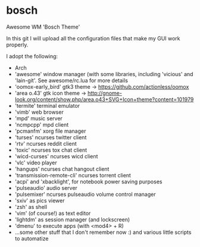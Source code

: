 # bosch
Awesome WM 'Bosch Theme'

In this git I will upload all the configuration files that make my GUI work properly.

I adopt the following:
- Arch
- 'awesome' window manager (with some libraries, including 'vicious' and 'lain-git'. See awesome/rc.lua for more details
- 'oomox-early_bird' gtk3 theme -> https://github.com/actionless/oomox
- 'area o.43' gtk icon theme -> http://gnome-look.org/content/show.php/area.o43+SVG+Icon+theme?content=101979
- 'termite' terminal emulator
- 'vimb' web browser
- 'mpd' music server
- 'ncmpcpp' mpd client
- 'pcmanfm' xorg file manager
- 'turses' ncurses twitter client
- 'rtv' ncurses reddit client
- 'toxic' ncurses tox chat client
- 'wicd-curses' ncurses wicd client
- 'vlc' video player
- 'hangups' ncurses chat hangout client
- 'transmission-remote-cli' ncurses torrent client
- 'acpi' and 'xbacklight', for notebook power saving purposes
- 'pulseaudio' audio server
- 'pulsemixer' ncurses pulseaudio volume control manager
- 'sxiv' as pics viewer
- 'zsh' as shell
- 'vim' (of course!) as text editor
- 'lightdm' as session manager (and lockscreen)
- 'dmenu' to execute apps (with \<mod4\> + R)
- ...some other stuff that I don't remember now :) and various little scripts to automatize
